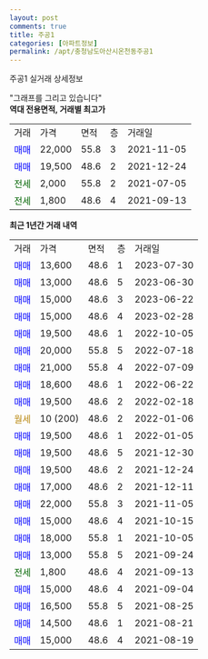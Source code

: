 ```yaml
---
layout: post
comments: true
title: 주공1
categories: [아파트정보]
permalink: /apt/충청남도아산시온천동주공1
---
```


주공1 실거래 상세정보

<script type="text/javascript">
  google.charts.load('current', {'packages':['line', 'corechart']});
  google.charts.setOnLoadCallback(drawChart);

  function drawChart() {
    var data = new google.visualization.DataTable();
    data.addColumn('date', '거래일');
    data.addColumn('number', "매매");
    data.addColumn('number', "전세");
    data.addColumn('number', "전매");

    data.addRows([[new Date(Date.parse("2023-07-30")), 13600, null, null], [new Date(Date.parse("2023-06-30")), 13000, null, null], [new Date(Date.parse("2023-06-22")), 15000, null, null], [new Date(Date.parse("2023-02-28")), 15000, null, null], [new Date(Date.parse("2022-10-05")), 19500, null, null], [new Date(Date.parse("2022-07-18")), 20000, null, null], [new Date(Date.parse("2022-07-09")), 21000, null, null], [new Date(Date.parse("2022-06-22")), 18600, null, null], [new Date(Date.parse("2022-02-18")), 19500, null, null], [new Date(Date.parse("2022-01-06")), null, null, null], [new Date(Date.parse("2022-01-05")), 19500, null, null], [new Date(Date.parse("2021-12-30")), 19500, null, null], [new Date(Date.parse("2021-12-24")), 19500, null, null], [new Date(Date.parse("2021-12-11")), 17000, null, null], [new Date(Date.parse("2021-11-05")), 22000, null, null], [new Date(Date.parse("2021-10-15")), 15000, null, null], [new Date(Date.parse("2021-10-05")), 18000, null, null], [new Date(Date.parse("2021-09-24")), 13000, null, null], [new Date(Date.parse("2021-09-13")), null, 1800, null], [new Date(Date.parse("2021-09-04")), 15000, null, null], [new Date(Date.parse("2021-08-25")), 16500, null, null], [new Date(Date.parse("2021-08-21")), 14500, null, null], [new Date(Date.parse("2021-08-19")), 15000, null, null]]);

    var options = {
      hAxis: {
        format: 'yyyy/MM/dd'
      },    
      lineWidth: 0,
      pointsVisible: true,    
      title: '최근 1년간 유형별 실거래가 분포',
      legend: { position: 'bottom' }
    };

    var formatter = new google.visualization.NumberFormat({pattern:'###,###'} );
    formatter.format(data, 1);
    formatter.format(data, 2);
    
    setTimeout(function() {
        var chart = new google.visualization.LineChart(document.getElementById('columnchart_material'));
        chart.draw(data, (options));
        document.getElementById('loading').style.display = 'none';
    }, 200);
  }
</script>


<div id="loading" style="z-index:20; display: block; margin-left: 0px">"그래프를 그리고 있습니다"</div>
<div id="columnchart_material" style="width: 95%; margin-left: 0px; display: block"></div>
<!-- contents start -->
<b>역대 전용면적, 거래별 최고가</b>
<table class="sortable">
    <tr>
      <td>거래</td>
      <td>가격</td>
      <td>면적</td>
      <td>층</td>
      <td>거래일</td>
    </tr>
        <tr>
          <td><a style="color: blue">매매</a></td>
          <td>22,000</td>
          <td>55.8</td>
          <td>3</td>
          <td>2021-11-05</td>
        </tr>            <tr>
          <td><a style="color: blue">매매</a></td>
          <td>19,500</td>
          <td>48.6</td>
          <td>2</td>
          <td>2021-12-24</td>
        </tr>        
        <tr>
              <td><a style="color: darkgreen">전세</a></td>
              <td>2,000</td>
              <td>55.8</td>
              <td>2</td>
              <td>2021-07-05</td>
            </tr>            <tr>
              <td><a style="color: darkgreen">전세</a></td>
              <td>1,800</td>
              <td>48.6</td>
              <td>4</td>
              <td>2021-09-13</td>
            </tr>        
    
</table>

<b>최근 1년간 거래 내역</b>

<table class="sortable">
    <tr>
      <td>거래</td>
      <td>가격</td>
      <td>면적</td>
      <td>층</td>
      <td>거래일</td>
    </tr>
    <tr>
      <td><a style="color: blue">매매</a></td>
      <td>13,600</td>
      <td>48.6</td>
      <td>1</td>
      <td>2023-07-30</td>
    </tr>          <tr>
      <td><a style="color: blue">매매</a></td>
      <td>13,000</td>
      <td>48.6</td>
      <td>5</td>
      <td>2023-06-30</td>
    </tr>          <tr>
      <td><a style="color: blue">매매</a></td>
      <td>15,000</td>
      <td>48.6</td>
      <td>3</td>
      <td>2023-06-22</td>
    </tr>          <tr>
      <td><a style="color: blue">매매</a></td>
      <td>15,000</td>
      <td>48.6</td>
      <td>4</td>
      <td>2023-02-28</td>
    </tr>          <tr>
      <td><a style="color: blue">매매</a></td>
      <td>19,500</td>
      <td>48.6</td>
      <td>1</td>
      <td>2022-10-05</td>
    </tr>          <tr>
      <td><a style="color: blue">매매</a></td>
      <td>20,000</td>
      <td>55.8</td>
      <td>5</td>
      <td>2022-07-18</td>
    </tr>          <tr>
      <td><a style="color: blue">매매</a></td>
      <td>21,000</td>
      <td>55.8</td>
      <td>4</td>
      <td>2022-07-09</td>
    </tr>          <tr>
      <td><a style="color: blue">매매</a></td>
      <td>18,600</td>
      <td>48.6</td>
      <td>1</td>
      <td>2022-06-22</td>
    </tr>          <tr>
      <td><a style="color: blue">매매</a></td>
      <td>19,500</td>
      <td>48.6</td>
      <td>2</td>
      <td>2022-02-18</td>
    </tr>          <tr>
      <td><a style="color: darkgoldenrod">월세</a></td>
      <td>10 (200)</td>
      <td>48.6</td>
      <td>2</td>
      <td>2022-01-06</td>
    </tr>          <tr>
      <td><a style="color: blue">매매</a></td>
      <td>19,500</td>
      <td>48.6</td>
      <td>1</td>
      <td>2022-01-05</td>
    </tr>          <tr>
      <td><a style="color: blue">매매</a></td>
      <td>19,500</td>
      <td>48.6</td>
      <td>5</td>
      <td>2021-12-30</td>
    </tr>          <tr>
      <td><a style="color: blue">매매</a></td>
      <td>19,500</td>
      <td>48.6</td>
      <td>2</td>
      <td>2021-12-24</td>
    </tr>          <tr>
      <td><a style="color: blue">매매</a></td>
      <td>17,000</td>
      <td>48.6</td>
      <td>2</td>
      <td>2021-12-11</td>
    </tr>          <tr>
      <td><a style="color: blue">매매</a></td>
      <td>22,000</td>
      <td>55.8</td>
      <td>3</td>
      <td>2021-11-05</td>
    </tr>          <tr>
      <td><a style="color: blue">매매</a></td>
      <td>15,000</td>
      <td>48.6</td>
      <td>4</td>
      <td>2021-10-15</td>
    </tr>          <tr>
      <td><a style="color: blue">매매</a></td>
      <td>18,000</td>
      <td>55.8</td>
      <td>1</td>
      <td>2021-10-05</td>
    </tr>          <tr>
      <td><a style="color: blue">매매</a></td>
      <td>13,000</td>
      <td>55.8</td>
      <td>5</td>
      <td>2021-09-24</td>
    </tr>          <tr>
      <td><a style="color: darkgreen">전세</a></td>
      <td>1,800</td>
      <td>48.6</td>
      <td>4</td>
      <td>2021-09-13</td>
    </tr>          <tr>
      <td><a style="color: blue">매매</a></td>
      <td>15,000</td>
      <td>48.6</td>
      <td>4</td>
      <td>2021-09-04</td>
    </tr>          <tr>
      <td><a style="color: blue">매매</a></td>
      <td>16,500</td>
      <td>55.8</td>
      <td>5</td>
      <td>2021-08-25</td>
    </tr>          <tr>
      <td><a style="color: blue">매매</a></td>
      <td>14,500</td>
      <td>48.6</td>
      <td>1</td>
      <td>2021-08-21</td>
    </tr>          <tr>
      <td><a style="color: blue">매매</a></td>
      <td>15,000</td>
      <td>48.6</td>
      <td>4</td>
      <td>2021-08-19</td>
    </tr>      </table>
<!-- contents end -->    

